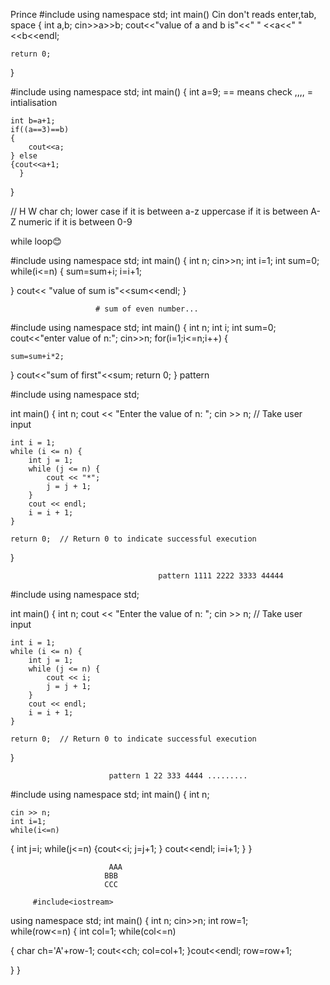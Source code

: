 Prince
#include <iostream>
using namespace std;
int main()                                             Cin don't reads enter,tab, space
{ int a,b;
cin>>a>>b;
cout<<"value of a and b is"<<" " <<a<<" "<<b<<endl;
   
    return 0;
}

#include <iostream>
using namespace std;
int main()
{
    int a=9;                       == means check  ,,,,    = intialisation
   
    int b=a+1;
    if((a==3)==b)
    {
        cout<<a;
    } else
    {cout<<a+1;
      }
    
}

// H W
 char ch;
 lower case if it is between a-z
 uppercase if it is between A-Z
 numeric if it is between 0-9


while loop😊


#include<iostream>
using namespace std;
int main()
{
    int n;
    cin>>n;
    int i=1;
    int sum=0;
    while(i<=n)
    {
    sum=sum+i;
    i=i+1;
    
} cout<< "value of sum is"<<sum<<endl;
}


                       # sum of even number...
#include <iostream>
using namespace std;
 int main()
{
    int n;
    int i;
    int sum=0;
    cout<<"enter value of n:";
    cin>>n;
    for(i=1;i<=n;i++)
{
   
    sum=sum+i*2;
       
}
cout<<"sum of first"<<sum;
    return 0;
}
                                                       pattern


#include <iostream>
using namespace std;

int main() {
    int n;
    cout << "Enter the value of n: ";
    cin >> n;  // Take user input

    int i = 1;
    while (i <= n) {
        int j = 1;
        while (j <= n) {
            cout << "*";
            j = j + 1;
        }
        cout << endl;
        i = i + 1;
    }

    return 0;  // Return 0 to indicate successful execution
}

                                     pattern 1111 2222 3333 44444
#include <iostream>
using namespace std;

int main() {
    int n;
    cout << "Enter the value of n: ";
    cin >> n;  // Take user input

    int i = 1;
    while (i <= n) {
        int j = 1;
        while (j <= n) {
            cout << i;
            j = j + 1;
        }
        cout << endl;
        i = i + 1;
    }

    return 0;  // Return 0 to indicate successful execution
}

                          pattern 1 22 333 4444 .........
#include <iostream>
using namespace std;
int main()
{
    int n;
    
    cin >> n;
    int i=1;
    while(i<=n)
   {
       int j=i;
    while(j<=n)
    {cout<<i;
       j=j+1;
   }
    cout<<endl;
    i=i+1;
}
}


                          AAA
                         BBB
                         CCC

         #include<iostream>
using namespace std;
int main()
{
int n;
cin>>n;
int row=1;       
while(row<=n)
 { int col=1;
   while(col<=n)
   
   { 
       char ch='A'+row-1;
       cout<<ch;
     col=col+1;
   }cout<<endl;
   row=row+1;
   
 }
 }                


